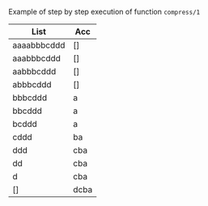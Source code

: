 Example of step by step execution of function `compress/1`

|List|Acc|
|----|---|
|aaaabbbcddd|[]|
|aaabbbcddd |[]|
|aabbbcddd |[]|
|abbbcddd |[]|
|bbbcddd |a|
|bbcddd |a|
|bcddd |a|
|cddd |ba|
|ddd |cba|
|dd |cba|
|d |cba|
|[] |dcba|